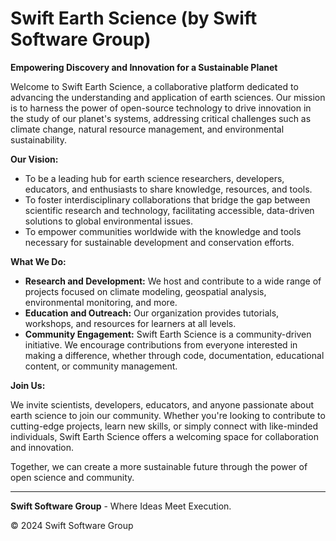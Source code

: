# Swift Earth Science (by Swift Software Group)

**Empowering Discovery and Innovation for a Sustainable Planet**

Welcome to Swift Earth Science, a collaborative platform dedicated to advancing the understanding and application of earth sciences. Our mission is to harness the power of open-source technology to drive innovation in the study of our planet's systems, addressing critical challenges such as climate change, natural resource management, and environmental sustainability.

**Our Vision:**

- To be a leading hub for earth science researchers, developers, educators, and enthusiasts to share knowledge, resources, and tools.
- To foster interdisciplinary collaborations that bridge the gap between scientific research and technology, facilitating accessible, data-driven solutions to global environmental issues.
- To empower communities worldwide with the knowledge and tools necessary for sustainable development and conservation efforts.

**What We Do:**
- **Research and Development:** We host and contribute to a wide range of projects focused on climate modeling, geospatial analysis, environmental monitoring, and more.
- **Education and Outreach:** Our organization provides tutorials, workshops, and resources for learners at all levels.
- **Community Engagement:** Swift Earth Science is a community-driven initiative. We encourage contributions from everyone interested in making a difference, whether through code, documentation, educational content, or community management.

**Join Us:**

We invite scientists, developers, educators, and anyone passionate about earth science to join our community. Whether you're looking to contribute to cutting-edge projects, learn new skills, or simply connect with like-minded individuals, Swift Earth Science offers a welcoming space for collaboration and innovation.

Together, we can create a more sustainable future through the power of open science and community.

---

**Swift Software Group** - Where Ideas Meet Execution.

&copy; 2024 Swift Software Group